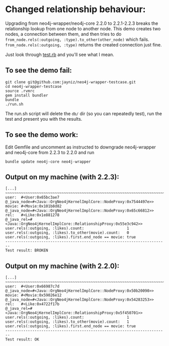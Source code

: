 Changed relationship behaviour:
===============================

Upgrading from neo4j-wrapper/neo4j-core 2.2.0 to 2.2.1-2.2.3
breaks the relationship lookup from one node to another node.
This demo creates two nodes, a connection between them, and
then tries to do `from_node.rels(:outgoing, :type).to_other(other_node)`
which fails. `from_node.rels(:outgoing, :type)` returns the 
created connection just fine.

Just look through
[test.rb](https://github.com/jayniz/neo4j-wrapper-testcase/blob/master/test.rb)
and you'll see what I mean.

To see the demo fail:
-------------------------

    git clone git@github.com:jayniz/neo4j-wrapper-testcase.git
    cd neo4j-wrapper-testcase
    source .rvmrc
    gem install bundler
    bundle
    ./run.sh

The run.sh script will delete the `db/` dir (so you can
repeatedly test), run the test and present you with the
results.

To see the demo work:
---------------------

Edit Gemfile and uncomment as instructed to downgrade
neo4j-wrapper and neo4j-core from 2.2.3 to 2.2.0 and
run

    bundle update neo4j-core neo4j-wrapper


Output on my machine (with 2.2.3):
----------------------------------

    [...]
    ~~~~~~~~~~~~~~~~~~~~~~~~~~~~~~~~~~~~~~~~~~~~~~~~~~~~~~~~~~~~~~~~~~~~~~~~
    user:  #<User:0x65bc3ae7
    @_java_node=#<Java::OrgNeo4jKernelImplCore::NodeProxy:0x7544497e>>
    movie: #<Movie:0x101b8d82
    @_java_node=#<Java::OrgNeo4jKernelImplCore::NodeProxy:0x65c66812>>
    rel:   #<Like:0x1e881278
    @_java_rel=#<Java::OrgNeo4jKernelImplCore::RelationshipProxy:0x55e3c942>>
    user.rels(:outgoing, :likes).count:                   1
    user.rels(:outgoing, :likes).to_other(movie).count:   0
    user.rels(:outgoing, :likes).first.end_node == movie: true
    ------------------------------------------------------------------------
    Test result: BROKEN

Output on my machine (with 2.2.0):
----------------------------------

    [...]
    ~~~~~~~~~~~~~~~~~~~~~~~~~~~~~~~~~~~~~~~~~~~~~~~~~~~~~~~~~~~~~~~~~~~~~~~~
    user:  #<User:0x66987c7d
    @_java_node=#<Java::OrgNeo4jKernelImplCore::NodeProxy:0x50b20090>>
    movie: #<Movie:0x59026e12
    @_java_node=#<Java::OrgNeo4jKernelImplCore::NodeProxy:0x54283253>>
    rel:   #<Like:0x4722f17b
    @_java_rel=#<Java::OrgNeo4jKernelImplCore::RelationshipProxy:0x5f450701>>
    user.rels(:outgoing, :likes).count:                   1
    user.rels(:outgoing, :likes).to_other(movie).count:   1
    user.rels(:outgoing, :likes).first.end_node == movie: true
    ------------------------------------------------------------------------
    Test result: OK
